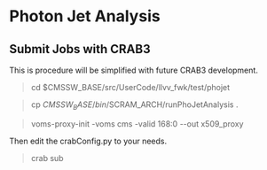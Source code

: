# Photon Jet Analysis

## Submit Jobs with CRAB3

This is procedure will be simplified with future CRAB3 development. 

> cd $CMSSW_BASE/src/UserCode/llvv_fwk/test/phojet

> cp $CMSSW_BASE/bin/$SCRAM_ARCH/runPhoJetAnalysis .

> voms-proxy-init -voms cms -valid 168:0 --out x509_proxy

Then edit the crabConfig.py to your needs.

> crab sub


